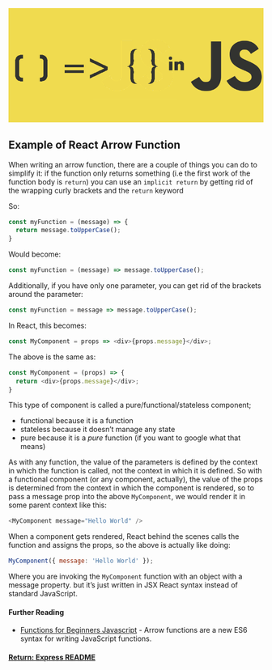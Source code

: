 ![reactArrow](../../img/reactArrow.png)
## Example of React Arrow Function

When writing an arrow function, there are a couple of things you can do to simplify it:
if the function only returns something (i.e the first work of the function body is `return`) you can use an `implicit return` by getting rid of the wrapping curly brackets and the `return` keyword

So:
```js
const myFunction = (message) => {
  return message.toUpperCase();
}
```
Would become:
```js
const myFunction = (message) => message.toUpperCase();
```
Additionally, if you have only one parameter, you can get rid of the brackets around the parameter:
```js
const myFunction = message => message.toUpperCase();
```
In React, this becomes:
```js
const MyComponent = props => <div>{props.message}</div>;
```
The above is the same as:
```js
const MyComponent = (props) => {
  return <div>{props.message}</div>;
}
```
This type of component is called a pure/functional/stateless component;
- functional because it is a function
- stateless because it doesn’t manage any state
- pure because it is a _pure_ function (if you want to google what that means)

As with any function, the value of the parameters is defined by the context in which the function is called, not the context in which it is defined.
So with a functional component (or any component, actually), the value of the props is determined from the context in which the component is rendered, so to pass a message prop into the above `MyComponent`, we would render it in some parent context like this:
```js
<MyComponent message="Hello World" />
```
When a component gets rendered, React behind the scenes calls the function and assigns the props, so the above is actually like doing:
```js
MyComponent({ message: 'Hello World' });
```
Where you are invoking the `MyComponent` function with an object with a message property. but it’s just written in JSX React syntax instead of standard JavaScript.

#### Further Reading
- [Functions for Beginners Javascript](https://www.panayiotisgeorgiou.net/arrow-functions-beginners-javascript/) - Arrow functions are a new ES6 syntax for writing JavaScript functions.

#### [Return: Express README](../../README.md)
